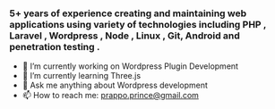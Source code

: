 ### 5+ years of experience creating and maintaining web applications using variety of technologies including PHP , Laravel , Wordpress , Node , Linux , Git, Android  and penetration testing .
- 🔭 I’m currently working on Wordpress Plugin Development
- 🌱 I’m currently learning Three.js
- 💬 Ask me anything about Wordpress development
- 📫 How to reach me: prappo.prince@gmail.com

<!--
**prappo/prappo** is a ✨ _special_ ✨ repository because its `README.md` (this file) appears on your GitHub profile.

Here are some ideas to get you started:

- 🔭 I’m currently working on ...
- 🌱 I’m currently learning ...
- 👯 I’m looking to collaborate on ...
- 🤔 I’m looking for help with ...
- 💬 Ask me about ...
- 📫 How to reach me: ...
- 😄 Pronouns: ...
- ⚡ Fun fact: ...
-->
